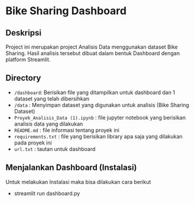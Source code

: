 # Bike Sharing Dashboard

## Deskripsi
Project ini merupakan project Analisis Data menggunakan dataset Bike Sharing. Hasil analisis tersebut dibuat dalam bentuk Dashboard dengan platform Streamlit.

## Directory
- `/dashboard`: Berisikan file yang ditampilkan untuk dashboard dan 1 dataset yang telah dibersihkan
- `/data` : Menyimpan dataset yang digunakan untuk analisis (Bike Sharing Dataset)
- `Proyek_Analisis_Data (1).ipynb` : file jupyter notebook yang berisikan analisis data yang dilakukan
- `README.md` : file informasi tentang proyek ini
- `requirements.txt` : file yang berisikan library apa saja yang dilakukan pada proyek ini
- `url.txt` : tautan untuk dashboard

## Menjalankan Dashboard (Instalasi)
Untuk melakukan Instalasi maka bisa dilakukan cara berikut 
- streamlit run dashboard.py
